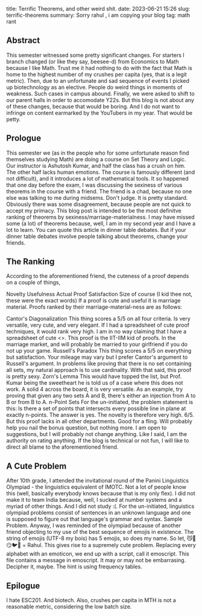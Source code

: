 title: Terrific Theorems, and other weird shit.
date: 2023-06-21 15:26
slug: terrific-theorems
summary: Sorry rahul , i am copying your blog
tag: math rant

## **Abstract**
This semester witnessed some pretty significant changes. For starters I branch changed (or like they say, beesee-d) from Economics to Math because I like Math. Trust me it had nothing to do with the fact that Math is home to the highest number of my crushes per capita (yes, that is a legit metric). Then, due to an unfortunate and sad sequence of events I picked up biotechnology as an elective. People do weird things in moments of weakness. Such cases in campus abound. Finally, we were asked to shift to our parent halls in order to accomodate Y22s. But this blog is not about any of these changes, because that would be boring. And I do not want to infringe on content earmarked by the YouTubers in my year. That would be petty.

## **Prologue**
This semester we (as in the people who for some unfortunate reason find themselves studying Math) are doing a course on Set Theory and Logic. Our instructor is Ashutosh Kumar, and half the class has a crush on him. The other half lacks human emotions. The course is famously different (and not difficult), and it introduces a lot of mathematical tools. It so happened that one day before the exam, I was discussing the sexiness of various theorems in the course with a friend. The friend is a chad, because no one else was talking to me during midsems. Don't judge. It is pretty standard. Obviously there was some disagreement, because people are not quick to accept my primacy. This blog post is intended to be the most definitve ranking of theorems by sexiness/marriage-materialness. I may have missed some (a lot) of theorems because, well, I am in my second year and I have a lot to learn. You can quote this article in dinner table debates. But if your dinner table debates involve people talking about theorems, change your friends.

## **The Ranking**
According to the aforementioned friend, the cuteness of a proof depends on a couple of things,

Novelty
Usefulness
Actual Proof Satisfaction
Size of course (I kid thee not, these were the exact words)
If a proof is cute and useful it is marriage material. Proofs ranked by their marriage-material-ness are as follows:

Cantor's Diagonalization
This thing scores a 5/5 on all four criteria. Is very versatile, very cute, and very elegant. If I had a spreadsheet of cute proof techniques, it would rank very high. I am in no way claiming that I have a spreadsheet of cute <>. This proof is the IIT-IIM kid of proofs. In the marriage market, and will probably be married to your girlfriend if you do not up your game.
Russell's Paradox
This thing scores a 5/5 on everything but satisfaction. Your mileage may vary but I prefer Cantor's argument to Russell's argument. In problems like proving that there is no set containing all sets, my natural approach is to use cardinality. With that said, this proof is pretty sexy.
Zorn's Lemma
This would have topped the list, but Prof. Kumar being the sweetheart he is told us of a case where this does not work. A solid 4 across the board, it is very versatile. As an example, try proving that given any two sets A and B, there's either an injection from A to B or from B to A.
n-Point Sets
For the un-initiated, the problem statement is this: Is there a set of points that intersects every possible line in plane at exactly n-points. The answer is yes. The novelty is therefore very high. 6/5. But this proof lacks in all other departments. Good for a fling. Will probably help you nail the bonus question, but nothing more.
I am open to suggestions, but I will probably not change anything. Like I said, I am the authority on rating anything. If the blog is technical or not fun, I will like to direct all blame to the aforementioned friend.

## **A Cute Problem**
After 10th grade, I attended the invitational round of the Panini Linguistics Olympiad - the linguistics equivalent of IMOTC. Not a lot of people know this (well, basically everybody knows because that is my only flex). I did not make it to team India because, well, I sucked at number systems and a myriad of other things. And I did not study :(. For the un-initiated, linguistics olympiad problems consist of sentences in an unknown language and one is supposed to figure out that language's grammar and syntax. Sample Problem. Anyway, I was reminded of the olympiad because of another friend objecting to my use of the best sequence of emojis in existence. The string of emojis (UTF-8 my bois) has 5 emojis, so does my name. So let, 😼🗿😏🐦👀 = Rahul. This gives rise to a supremely cute problem. Replacing every alphabet with an emoticon, we end up with a script, call it emoscript. This file contains a message in emoscript. It may or may not be embarrasing. Decipher it, maybe. The hint is using frequency tables.

## **Epilogue** 
I hate ESC201. And biotech. Also, crushes per capita in MTH is not a reasonable metric, considering the low batch size.
